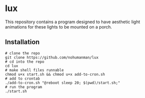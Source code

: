 # lux

This repository contains a program designed to have aesthetic light animations for these lights to be mounted on a porch.

## Installation

```
# clone the repo
git clone https://github.com/nohumanman/lux
# cd into the repo
cd lux
# make shell files runnable
chmod u+x start.sh && chmod u+x add-to-cron.sh
# add to crontab
./add-to-cron.sh "@reboot sleep 20; $(pwd)/start.sh;"
# run the program
./start.sh
```
